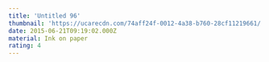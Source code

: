```yaml
---
title: 'Untitled 96'
thumbnail: 'https://ucarecdn.com/74aff24f-0012-4a38-b760-28cf11219661/'
date: 2015-06-21T09:19:02.000Z
material: Ink on paper
rating: 4
---
```

